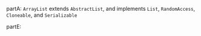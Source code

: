 partA: `ArrayList` extends `AbstractList`, and implements `List`, `RandomAccess`, `Cloneable`, and `Serializable`

partE: 